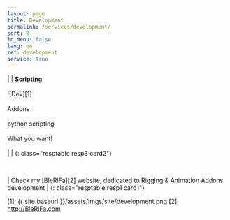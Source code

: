 ```yaml
---
layout: page
title: Development
permalink: /services/development/
sort: 0
in_menu: false
lang: en
ref: development
service: True
---
```


| | __Scripting__ <br/><br/>![Dev][1]<br/><br/>Addons<br/><br/>python scripting<br/><br/>What you want!<br/><br/> | |
{: class="resptable resp3 card2"}

<br/>

| Check my [BleRiFa][2] website, dedicated to Rigging & Animation Addons development |
{: class="resptable resp1 card1"}

[1]: {{ site.baseurl }}/assets/imgs/site/development.png
[2]: http://BleRiFa.com
